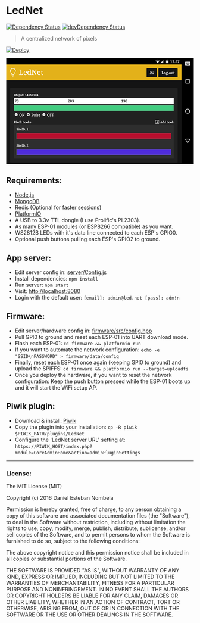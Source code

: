 # LedNet

[![Dependency Status](https://david-dm.org/danielesteban/LedNet.svg)](https://david-dm.org/danielesteban/LedNet) [![devDependency Status](https://david-dm.org/danielesteban/LedNet/dev-status.svg)](https://david-dm.org/danielesteban/LedNet?type=dev)

> A centralized network of pixels

[![Deploy](https://www.herokucdn.com/deploy/button.png)](https://heroku.com/deploy)

![Screenshot](screenshot.png)

## Requirements:

* [Node.js](https://nodejs.org/en/download/)
* [MongoDB](https://www.mongodb.com/download-center)
* [Redis](https://redis.io/download) (Optional for faster sessions)
* [PlatformIO](http://docs.platformio.org/en/stable/installation.html)
* A USB to 3.3v TTL dongle (I use Prolific's PL2303).
* As many ESP-01 modules (or ESP8266 compatible) as you want.
* WS2812B LEDs with it's data line connected to each ESP's GPIO0.
* Optional push buttons pulling each ESP's GPIO2 to ground.

## App server:

* Edit server config in: [server/Config.js](server/Config.js)
* Install dependencies: `npm install`
* Run server: `npm start`
* Visit: [http://localhost:8080](http://localhost:8080)
* Login with the default user: `[email]: admin@led.net [pass]: adm!n`

## Firmware:

* Edit server/hardware config in: [firmware/src/config.hpp](firmware/src/config.hpp)
* Pull GPI0 to ground and reset each ESP-01 into UART download mode.
* Flash each ESP-01: `cd firmware && platformio run`
* If you want to automate the network configuration: `echo -e "SSID\nPASSWORD" > firmware/data/config`
* Finally, reset each ESP-01 once again (keeping GPI0 to ground) and upload the SPIFFS: `cd firmware && platformio run --target=uploadfs`
* Once you deploy the hardware, if you want to reset the network configuration: Keep the push button pressed while the ESP-01 boots up and it will start the WiFi setup AP.

## Piwik plugin:

* Download & install: [Piwik](https://piwik.org/download/)
* Copy the plugin into your installation: `cp -R piwik $PIWIK_PATH/plugins/LedNet`
* Configure the 'LedNet server URL' setting at: `https://PIWIK_HOST/index.php?module=CoreAdminHome&action=adminPluginSettings`

---

### License:

The MIT License (MIT)

Copyright (c) 2016 Daniel Esteban Nombela

Permission is hereby granted, free of charge, to any person obtaining a copy
of this software and associated documentation files (the "Software"), to deal
in the Software without restriction, including without limitation the rights
to use, copy, modify, merge, publish, distribute, sublicense, and/or sell
copies of the Software, and to permit persons to whom the Software is
furnished to do so, subject to the following conditions:

The above copyright notice and this permission notice shall be included in
all copies or substantial portions of the Software.

THE SOFTWARE IS PROVIDED "AS IS", WITHOUT WARRANTY OF ANY KIND, EXPRESS OR
IMPLIED, INCLUDING BUT NOT LIMITED TO THE WARRANTIES OF MERCHANTABILITY,
FITNESS FOR A PARTICULAR PURPOSE AND NONINFRINGEMENT. IN NO EVENT SHALL THE
AUTHORS OR COPYRIGHT HOLDERS BE LIABLE FOR ANY CLAIM, DAMAGES OR OTHER
LIABILITY, WHETHER IN AN ACTION OF CONTRACT, TORT OR OTHERWISE, ARISING FROM,
OUT OF OR IN CONNECTION WITH THE SOFTWARE OR THE USE OR OTHER DEALINGS IN
THE SOFTWARE.
